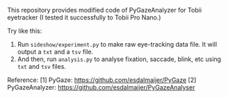 This repository provides modified code of PyGazeAnalyzer for Tobii eyetracker 
(I tested it successfully to Tobii Pro Nano.)


Try like this:
1) Run `sideshow/experiment.py` to make raw eye-tracking data file. It will output a `txt` and a `tsv` file.
2) And then, run `analysis.py` to analyse fixation, saccade, blink, etc using `txt` and `tsv` files.


Reference: 
[1] PyGaze: https://github.com/esdalmaijer/PyGaze
[2] PyGazeAnalyzer: https://github.com/esdalmaijer/PyGazeAnalyser
